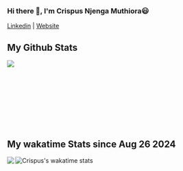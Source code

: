 ### Hi there 👋, I'm Crispus Njenga Muthiora😃


[Linkedin](https://www.linkedin.com/in/crispus-njenga-88102315a/) |
[Website](https://crispusnjenga.com/)

<!-- | [Twitter](https://twitter.com/_wilsonkinyua) | -->
<!-- <p align="left"> <img src="https://komarev.com/ghpvc/?username=wilsonkinyua&label=Profile%20views&color=0e75b6&style=flat" alt="wilson" /> </p> -->

<!-- --- -->

<!-- Full Stack developer & UI/UX Designer based in Nairobi, Kenya. I love solving problems with code. I love clean code and well written code.
- 🌱 If you want to begin the journey of a web/application developer , I would recommend this course on [UDEMY](https://www.udemy.com/course/the-web-developer-bootcamp/)
- 📝 I’m looking to collaborate on Frontend or backend projects.
- 📫 How to reach me: [@developerwilson](https://www.linkedin.com/in/WilsonKinyua/) -->

## My Github Stats

<a href="https://readme-stats-cfgj2cxdy.vercel.app/api?username=crispus-nj&count_private=true&show_icons=true&theme=cobalt">
  <img  align="left" src = "https://github-readme-streak-stats.herokuapp.com/?user=crispus-nj&theme=gotham">
</a>
<br>
<br>
<br>
<br>
<br>
<br>
<br>
<br>
<br>

<!-- [![Crispus's GitHub stats](https://github-readme-stats.vercel.app/api?username=crispus-nj&theme=gotham)](https://github.com/anuraghazra/github-readme-stats) -->

<!-- --- -->
## My wakatime Stats since Aug 26 2024

<a href="https://wakatime.com/@crispusnjenga">
  <img  align="left" src = "https://wakatime.com/share/@crispusnjenga/e66736a8-00cc-4a30-8bb3-edc510f9e99c.svg">
</a>

![Crispus's wakatime stats](https://github-readme-stats.vercel.app/api/wakatime?username=crispusnjenga&theme=gotham&layout=compact)
